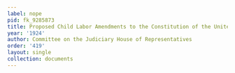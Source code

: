 ```yaml
---
label: nope
pid: fk_9285873
title: Proposed Child Labor Amendments to the Constitution of the United States
year: '1924'
author: Committee on the Judiciary House of Representatives
order: '419'
layout: single
collection: documents
---
```

